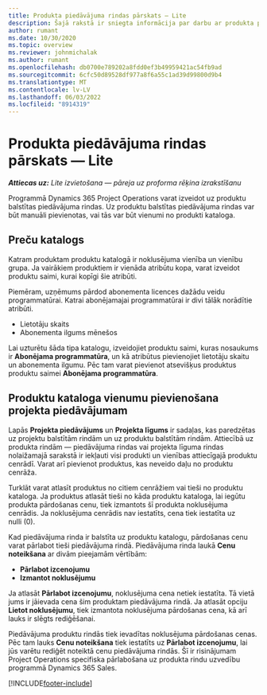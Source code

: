 ```yaml
---
title: Produkta piedāvājuma rindas pārskats — Lite
description: Šajā rakstā ir sniegta informācija par darbu ar produkta piedāvājuma rindām.
author: rumant
ms.date: 10/30/2020
ms.topic: overview
ms.reviewer: johnmichalak
ms.author: rumant
ms.openlocfilehash: db0700e789202a8fdd0ef3b49959421ac54fb9ad
ms.sourcegitcommit: 6cfc50d89528df977a8f6a55c1ad39d99800d9b4
ms.translationtype: MT
ms.contentlocale: lv-LV
ms.lasthandoff: 06/03/2022
ms.locfileid: "8914319"
---
```

# <a name="product-based-quote-lines-overview---lite"></a>Produkta piedāvājuma rindas pārskats — Lite

_**Attiecas uz:** Lite izvietošana — pāreja uz proforma rēķina izrakstīšanu_

Programmā Dynamics 365 Project Operations varat izveidot uz produktu balstītas piedāvājuma rindas. Uz produktu balstītas piedāvājuma rindas var būt manuāli pievienotas, vai tās var būt vienumi no produkti kataloga.

## <a name="product-catalog"></a>Preču katalogs

Katram produktam produktu katalogā ir noklusējuma vienība un vienību grupa. Ja vairākiem produktiem ir vienāda atribūtu kopa, varat izveidot produktu saimi, kurai kopīgi šie atribūti. 

Piemēram, uzņēmums pārdod abonementa licences dažādu veidu programmatūrai. Katrai abonējamajai programmatūrai ir divi tālāk norādītie atribūti.

- Lietotāju skaits
- Abonementa ilgums mēnešos

Lai uzturētu šāda tipa katalogu, izveidojiet produktu saimi, kuras nosaukums ir **Abonējama programmatūra**, un kā atribūtus pievienojiet lietotāju skaitu un abonementa ilgumu. Pēc tam varat pievienot atsevišķus produktus produktu saimei **Abonējama programmatūra**.

## <a name="add-product-catalog-items-to-a-project-quote"></a>Produktu kataloga vienumu pievienošana projekta piedāvājumam

Lapās **Projekta piedāvājums** un **Projekta līgums** ir sadaļas, kas paredzētas uz projektu balstītām rindām un uz produktu balstītām rindām. Attiecībā uz produkta rindām — piedāvājuma rindas vai projekta līguma rindas nolaižamajā sarakstā ir iekļauti visi produkti un vienības attiecīgajā produktu cenrādī. Varat arī pievienot produktus, kas neveido daļu no produktu cenrāža.

Turklāt varat atlasīt produktus no citiem cenrāžiem vai tieši no produktu kataloga. Ja produktus atlasāt tieši no kāda produktu kataloga, lai iegūtu produkta pārdošanas cenu, tiek izmantots šī produkta noklusējuma cenrādis. Ja noklusējuma cenrādis nav iestatīts, cena tiek iestatīta uz nulli (0).

Kad piedāvājuma rinda ir balstīta uz produktu katalogu, pārdošanas cenu varat pārlabot tieši piedāvājuma rindā. Piedāvājuma rinda laukā **Cenu noteikšana** ar divām pieejamām vērtībām:

- **Pārlabot izcenojumu**
- **Izmantot noklusējumu**

Ja atlasāt **Pārlabot izcenojumu**, noklusējuma cena netiek iestatīta. Tā vietā jums ir jāievada cena šim produktam piedāvājuma rindā. Ja atlasāt opciju **Lietot noklusējumu**, tiek izmantota noklusējuma pārdošanas cena, kā arī lauks ir slēgts rediģēšanai.

Piedāvājuma produktu rindās tiek ievadītas noklusējuma pārdošanas cenas. Pēc tam lauks **Cenu noteikšana** tiek iestatīts uz **Pārlabot izcenojumu**, lai jūs varētu rediģēt noteiktā cenu piedāvājuma rindās. Šī ir risinājumam Project Operations specifiska pārlabošana uz produkta rindu uzvedību programmā Dynamics 365 Sales.


[!INCLUDE[footer-include](../../includes/footer-banner.md)]